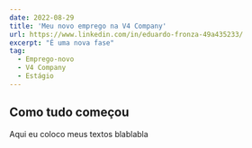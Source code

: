 ```yaml
---
date: 2022-08-29
title: 'Meu novo emprego na V4 Company'
url: https://www.linkedin.com/in/eduardo-fronza-49a435233/
excerpt: "É uma nova fase"
tag: 
  - Emprego-novo
  - V4 Company
  - Estágio
---
```

## Como tudo começou

Aqui eu coloco meus textos blablabla
